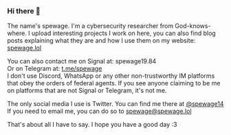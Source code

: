 ### Hi there 👋

The name's spewage. I'm a cybersecurity researcher from God-knows-where. I upload interesting projects I work on here, you can also find blog posts explaining what they are and how I use them on my website: <a href="https://spewage.lol">spewage.lol</a>

You can also contact me on Signal at: spewage19.84
<br>
Or on Telegram at: <a href="https://t.me/spewage">t.me/spewage</a>
<br>
I don't use Discord, WhatsApp or any other non-trustworthy IM platforms that obey the orders of federal agents. If you see anyone claiming to be me on platforms that are not Signal or Telegram, it's not me.

The only social media I use is Twitter. You can find me there at <a href="https://twitter.com/spewage14">@spewage14</a>
If you need to email me, you can do so to <a href="mailto:spewage@spewage.lol">spewage@spewage.lol</a>

That's about all I have to say. I hope you have a good day :3 
